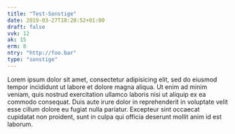 ```yaml
---
title: "Test-Sonstige"
date: 2019-03-27T18:28:52+01:00
draft: false
vvk: 12
ak: 15
erm: 8
ntry: "http://foo.bar"
type: "sonstige"
---
```

Lorem ipsum dolor sit amet, consectetur adipisicing elit, sed do eiusmod tempor incididunt ut labore et dolore magna aliqua. Ut enim ad minim veniam, quis nostrud exercitation ullamco laboris nisi ut aliquip ex ea commodo consequat. Duis aute irure dolor in reprehenderit in voluptate velit esse cillum dolore eu fugiat nulla pariatur. Excepteur sint occaecat cupidatat non proident, sunt in culpa qui officia deserunt mollit anim id est laborum.
